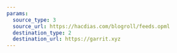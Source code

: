 ```yaml
---
params:
  source_type: 3
  source_url: https://hacdias.com/blogroll/feeds.opml
  destination_type: 2
  destination_url: https://garrit.xyz
---
```

